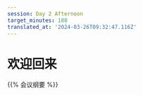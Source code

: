 ```yaml
---
session: Day 2 Afternoon
target_minutes: 180
translated_at: '2024-03-26T09:32:47.116Z'
---
```


# 欢迎回来

{{% 会议纲要 %}}

